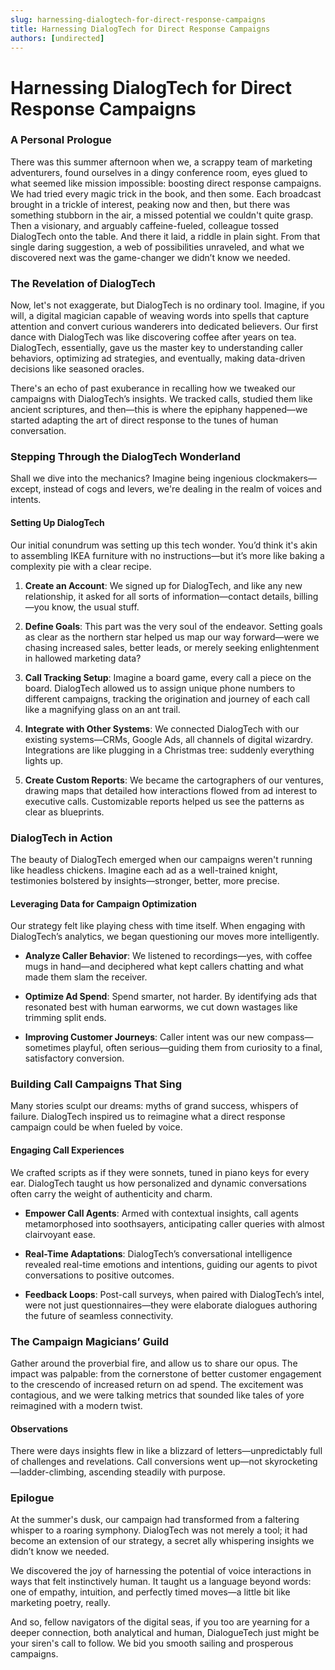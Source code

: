 ```yaml
---
slug: harnessing-dialogtech-for-direct-response-campaigns
title: Harnessing DialogTech for Direct Response Campaigns
authors: [undirected]
---
```



# Harnessing DialogTech for Direct Response Campaigns

### A Personal Prologue

There was this summer afternoon when we, a scrappy team of marketing adventurers, found ourselves in a dingy conference room, eyes glued to what seemed like mission impossible: boosting direct response campaigns. We had tried every magic trick in the book, and then some. Each broadcast brought in a trickle of interest, peaking now and then, but there was something stubborn in the air, a missed potential we couldn't quite grasp. Then a visionary, and arguably caffeine-fueled, colleague tossed DialogTech onto the table. And there it laid, a riddle in plain sight. From that single daring suggestion, a web of possibilities unraveled, and what we discovered next was the game-changer we didn’t know we needed. 

### The Revelation of DialogTech

Now, let's not exaggerate, but DialogTech is no ordinary tool. Imagine, if you will, a digital magician capable of weaving words into spells that capture attention and convert curious wanderers into dedicated believers. Our first dance with DialogTech was like discovering coffee after years on tea. DialogTech, essentially, gave us the master key to understanding caller behaviors, optimizing ad strategies, and eventually, making data-driven decisions like seasoned oracles.

There's an echo of past exuberance in recalling how we tweaked our campaigns with DialogTech’s insights. We tracked calls, studied them like ancient scriptures, and then—this is where the epiphany happened—we started adapting the art of direct response to the tunes of human conversation.

### Stepping Through the DialogTech Wonderland

Shall we dive into the mechanics? Imagine being ingenious clockmakers—except, instead of cogs and levers, we're dealing in the realm of voices and intents. 

#### Setting Up DialogTech

Our initial conundrum was setting up this tech wonder. You’d think it's akin to assembling IKEA furniture with no instructions—but it’s more like baking a complexity pie with a clear recipe.

1. **Create an Account**: We signed up for DialogTech, and like any new relationship, it asked for all sorts of information—contact details, billing—you know, the usual stuff.

2. **Define Goals**: This part was the very soul of the endeavor. Setting goals as clear as the northern star helped us map our way forward—were we chasing increased sales, better leads, or merely seeking enlightenment in hallowed marketing data?

3. **Call Tracking Setup**: Imagine a board game, every call a piece on the board. DialogTech allowed us to assign unique phone numbers to different campaigns, tracking the origination and journey of each call like a magnifying glass on an ant trail.

4. **Integrate with Other Systems**: We connected DialogTech with our existing systems—CRMs, Google Ads, all channels of digital wizardry. Integrations are like plugging in a Christmas tree: suddenly everything lights up. 

5. **Create Custom Reports**: We became the cartographers of our ventures, drawing maps that detailed how interactions flowed from ad interest to executive calls. Customizable reports helped us see the patterns as clear as blueprints.

### DialogTech in Action

The beauty of DialogTech emerged when our campaigns weren't running like headless chickens. Imagine each ad as a well-trained knight, testimonies bolstered by insights—stronger, better, more precise.

#### Leveraging Data for Campaign Optimization

Our strategy felt like playing chess with time itself. When engaging with DialogTech’s analytics, we began questioning our moves more intelligently.

- **Analyze Caller Behavior**: We listened to recordings—yes, with coffee mugs in hand—and deciphered what kept callers chatting and what made them slam the receiver.

- **Optimize Ad Spend**: Spend smarter, not harder. By identifying ads that resonated best with human earworms, we cut down wastages like trimming split ends.

- **Improving Customer Journeys**: Caller intent was our new compass—sometimes playful, often serious—guiding them from curiosity to a final, satisfactory conversion.

### Building Call Campaigns That Sing

Many stories sculpt our dreams: myths of grand success, whispers of failure. DialogTech inspired us to reimagine what a direct response campaign could be when fueled by voice.

#### Engaging Call Experiences

We crafted scripts as if they were sonnets, tuned in piano keys for every ear. DialogTech taught us how personalized and dynamic conversations often carry the weight of authenticity and charm.

- **Empower Call Agents**: Armed with contextual insights, call agents metamorphosed into soothsayers, anticipating caller queries with almost clairvoyant ease.

- **Real-Time Adaptations**: DialogTech’s conversational intelligence revealed real-time emotions and intentions, guiding our agents to pivot conversations to positive outcomes.

- **Feedback Loops**: Post-call surveys, when paired with DialogTech’s intel, were not just questionnaires—they were elaborate dialogues authoring the future of seamless connectivity.

### The Campaign Magicians’ Guild

Gather around the proverbial fire, and allow us to share our opus. The impact was palpable: from the cornerstone of better customer engagement to the crescendo of increased return on ad spend. The excitement was contagious, and we were talking metrics that sounded like tales of yore reimagined with a modern twist.

#### Observations

There were days insights flew in like a blizzard of letters—unpredictably full of challenges and revelations. Call conversions went up—not skyrocketing—ladder-climbing, ascending steadily with purpose.

### Epilogue

At the summer's dusk, our campaign had transformed from a faltering whisper to a roaring symphony. DialogTech was not merely a tool; it had become an extension of our strategy, a secret ally whispering insights we didn’t know we needed.

We discovered the joy of harnessing the potential of voice interactions in ways that felt instinctively human. It taught us a language beyond words: one of empathy, intuition, and perfectly timed moves—a little bit like marketing poetry, really.

And so, fellow navigators of the digital seas, if you too are yearning for a deeper connection, both analytical and human, DialogueTech just might be your siren's call to follow. We bid you smooth sailing and prosperous campaigns.